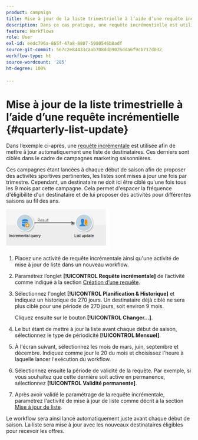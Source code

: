 ```yaml
---
product: campaign
title: Mise à jour de la liste trimestrielle à l’aide d’une requête incrémentielle
description: Dans ce cas pratique, une requête incrémentielle est utilisée pour mettre automatiquement à jour une liste de destinataires.
feature: Workflows
role: User
exl-id: eedc796a-865f-47a8-8807-5980546b8adf
source-git-commit: 567c2e84433caab708ddb9026dda6f9cb717d032
workflow-type: ht
source-wordcount: '285'
ht-degree: 100%

---
```


# Mise à jour de la liste trimestrielle à l’aide d’une requête incrémentielle {#quarterly-list-update}



Dans l’exemple ci-après, une [requête incrémentale](incremental-query.md) est utilisée afin de mettre à jour automatiquement une liste de destinataires. Ces derniers sont ciblés dans le cadre de campagnes marketing saisonnières.

Ces campagnes étant lancées à chaque début de saison afin de proposer des activités sportives pertinentes, les listes sont mises à jour une fois par trimestre. Cependant, un destinataire ne doit ici être ciblé qu&#39;une fois tous les 9 mois par cette campagne. Cela permet d&#39;espacer la fréquence d&#39;éligibilité d&#39;un destinataire et de lui proposer des activités pour différentes saisons au fil des ans.

![](assets/incremental_query_example.png)

1. Placez une activité de requête incrémentale ainsi qu&#39;une activité de mise à jour de liste dans un nouveau workflow.
1. Paramétrez l’onglet **[!UICONTROL Requête incrémentale]** de l’activité comme indiqué à la section [Création dʼune requête](query.md#creating-a-query).
1. Sélectionnez l&#39;onglet **[!UICONTROL Planification &amp; Historique]** et indiquez un historique de 270 jours. Un destinataire déjà ciblé ne sera plus ciblé pour une période de 270 jours, soit environ 9 mois.

   Cliquez ensuite sur le bouton **[!UICONTROL Changer...]**.

1. Le but étant de mettre à jour la liste avant chaque début de saison, sélectionnez le type de périodicité **[!UICONTROL Mensuel]**.
1. À l&#39;écran suivant, sélectionnez les mois de mars, juin, septembre et décembre. Indiquez comme jour le 20 du mois et choisissez l&#39;heure à laquelle lancer l&#39;exécution du workflow.
1. Sélectionnez ensuite la période de validité de la requête. Par exemple, si vous souhaitez que cette dernière soit active en permanence, sélectionnez **[!UICONTROL Validité permanente]**.

1. Après avoir validé le paramétrage de la requête incrémentale, paramétrez l&#39;activité de mise à jour de liste comme décrit à la section [Mise à jour de liste](list-update.md).

Le workflow sera ainsi lancé automatiquement juste avant chaque début de saison. La liste sera mise à jour avec les nouveaux destinataires éligibles pour recevoir les offres.
